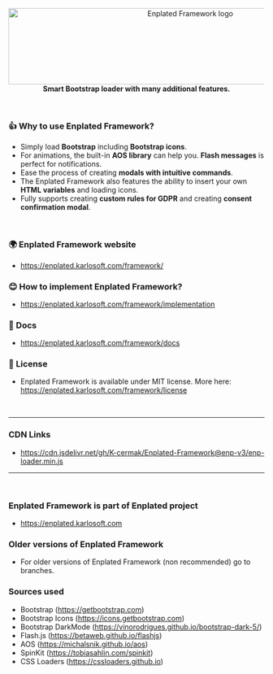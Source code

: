 <p align="center">
    <a href="https://enplated.karlosoft.com/framework/">
        <img src="https://cdn.karlosoft.com/cdn-data/ks/img/enplated/github/enp-framework.svg" width="700" height="150" alt="Enplated Framework logo">
    </a>
    <br>
    <strong> Smart Bootstrap loader with many additional features.
</strong>
</p>

<br/>

### 👍 Why to use Enplated Framework?
- Simply load <b>Bootstrap</b> including <b>Bootstrap icons</b>.
- For animations, the built-in <b>AOS library</b> can help you. <b>Flash messages</b> is perfect for notifications.
- Ease the process of creating <b>modals with intuitive commands</b>.
- The Enplated Framework also features the ability to insert your own <b>HTML variables</b> and loading icons.
- Fully supports creating <b>custom rules for GDPR</b> and creating <b>consent confirmation modal</b>.

<br/>

### 🌍 Enplated Framework website
- https://enplated.karlosoft.com/framework/

### 😊 How to implement Enplated Framework?
- https://enplated.karlosoft.com/framework/implementation

### 📕 Docs
- https://enplated.karlosoft.com/framework/docs

### 🔖 License
- Enplated Framework is available under MIT license. More here: https://enplated.karlosoft.com/framework/license

<br/>

---

### CDN Links
- https://cdn.jsdelivr.net/gh/K-cermak/Enplated-Framework@enp-v3/enp-loader.min.js

---

<br/>

### Enplated Framework is part of Enplated project
- https://enplated.karlosoft.com

### Older versions of Enplated Framework
- For older versions of Enplated Framework (non recommended) go to branches.

### Sources used
- Bootstrap (https://getbootstrap.com)
- Bootstrap Icons (https://icons.getbootstrap.com)
- Bootstrap DarkMode (https://vinorodrigues.github.io/bootstrap-dark-5/)
- Flash.js (https://betaweb.github.io/flashjs)
- AOS (https://michalsnik.github.io/aos)
- SpinKit (https://tobiasahlin.com/spinkit)
- CSS Loaders (https://cssloaders.github.io)